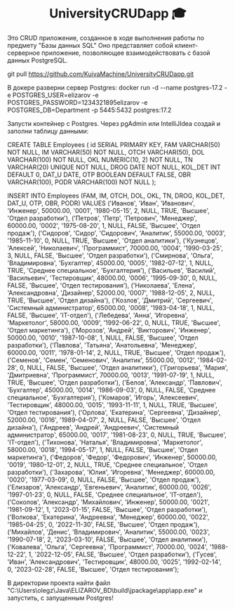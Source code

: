<div align="center">
  <h1>UniversityCRUDapp 🎓</h1>
</div>

Это CRUD приложение, созданное в ходе выполнения работы по предмету "Базы данных SQL"
Оно представляет собой клиент-серверное приложение, позволяющее взаимодействовать с базой данных PostgreSQL.

git pull https://github.com/KuivaMachine/UniversityCRUDapp.git

В докере разверни сервер Postgres:
docker run -d --name postgres-17.2 -e POSTGRES_USER=elizarov -e POSTGRES_PASSWORD=1234321895elizarov -e POSTGRES_DB=Department -p 5445:5432 postgres:17.2

Запусти контейнер с Postgres. Через pgAdmin или IntelliJIdea создай и заполни таблицу данными:

CREATE TABLE Employees (
    id SERIAL PRIMARY KEY,
    FAM VARCHAR(50) NOT NULL,
    IM VARCHAR(50) NOT NULL,
    OTCH VARCHAR(50),
    DOL VARCHAR(100) NOT NULL,
    OKL NUMERIC(10, 2) NOT NULL,
    TN VARCHAR(20) UNIQUE NOT NULL,
    DROG DATE NOT NULL,
    KOL_DET INT DEFAULT 0,
    DAT_U DATE,
    OTP BOOLEAN DEFAULT FALSE,
    OBR VARCHAR(100),
    PODR VARCHAR(100) NOT NULL
);



INSERT INTO Employees (FAM, IM, OTCH, DOL, OKL, TN, DROG, KOL_DET, DAT_U, OTP, OBR, PODR) VALUES
('Иванов', 'Иван', 'Иванович', 'Инженер', 50000.00, '0001', '1980-05-15', 2, NULL, TRUE, 'Высшее', 'Отдел разработки'),
('Петров', 'Петр', 'Петрович', 'Менеджер', 60000.00, '0002', '1975-08-20', 1, NULL, FALSE, 'Высшее', 'Отдел продаж'),
('Сидоров', 'Сидор', 'Сидорович', 'Аналитик', 55000.00, '0003', '1985-11-10', 0, NULL, TRUE, 'Высшее', 'Отдел аналитики'),
('Кузнецов', 'Алексей', 'Николаевич', 'Программист', 70000.00, '0004', '1990-03-25', 3, NULL, FALSE, 'Высшее', 'Отдел разработки'),
('Смирнова', 'Ольга', 'Владимировна', 'Бухгалтер', 45000.00, '0005', '1982-07-12', 1, NULL, TRUE, 'Среднее специальное', 'Бухгалтерия'),
('Васильев', 'Василий', 'Васильевич', 'Тестировщик', 48000.00, '0006', '1995-09-30', 0, NULL, FALSE, 'Высшее', 'Отдел тестирования'),
('Николаева', 'Елена', 'Александровна', 'Дизайнер', 52000.00, '0007', '1988-12-05', 2, NULL, TRUE, 'Высшее', 'Отдел дизайна'),
('Козлов', 'Дмитрий', 'Сергеевич', 'Системный администратор', 65000.00, '0008', '1983-04-18', 1, NULL, FALSE, 'Высшее', 'IT-отдел'),
('Лебедева', 'Анна', 'Игоревна', 'Маркетолог', 58000.00, '0009', '1992-06-22', 0, NULL, TRUE, 'Высшее', 'Отдел маркетинга'),
('Морозов', 'Андрей', 'Викторович', 'Инженер', 50000.00, '0010', '1987-10-08', 1, NULL, FALSE, 'Высшее', 'Отдел разработки'),
('Павлова', 'Татьяна', 'Анатольевна', 'Менеджер', 60000.00, '0011', '1978-01-14', 2, NULL, TRUE, 'Высшее', 'Отдел продаж'),
('Семенов', 'Семен', 'Семенович', 'Аналитик', 55000.00, '0012', '1984-02-28', 0, NULL, FALSE, 'Высшее', 'Отдел аналитики'),
('Григорьева', 'Мария', 'Дмитриевна', 'Программист', 70000.00, '0013', '1991-07-19', 1, NULL, TRUE, 'Высшее', 'Отдел разработки'),
('Белов', 'Александр', 'Павлович', 'Бухгалтер', 45000.00, '0014', '1986-09-03', 0, NULL, FALSE, 'Среднее специальное', 'Бухгалтерия'),
('Комаров', 'Игорь', 'Алексеевич', 'Тестировщик', 48000.00, '0015', '1993-11-11', 1, NULL, TRUE, 'Высшее', 'Отдел тестирования'),
('Орлова', 'Екатерина', 'Сергеевна', 'Дизайнер', 52000.00, '0016', '1989-04-07', 2, NULL, FALSE, 'Высшее', 'Отдел дизайна'),
('Андреев', 'Андрей', 'Андреевич', 'Системный администратор', 65000.00, '0017', '1981-08-23', 0, NULL, TRUE, 'Высшее', 'IT-отдел'),
('Тихонова', 'Наталья', 'Владимировна', 'Маркетолог', 58000.00, '0018', '1994-05-17', 1, NULL, FALSE, 'Высшее', 'Отдел маркетинга'),
('Федоров', 'Федор', 'Федорович', 'Инженер', 50000.00, '0019', '1980-12-01', 2, NULL, TRUE, 'Среднее специальное', 'Отдел разработки'),
('Захарова', 'Юлия', 'Игоревна', 'Менеджер', 60000.00, '0020', '1977-03-09', 0, NULL, FALSE, 'Высшее', 'Отдел продаж'),
('Елизаров', 'Александр', 'Евгеньевич', 'Аналитик', 60000.00, '0026', '1997-01-23', 0, NULL, FALSE, 'Среднее специальное', 'IT-отдел'),
('Соколов', 'Александр', 'Михайлович', 'Инженер', 50000.00, '0021', '1981-09-12', 1, '2023-01-15', FALSE, 'Высшее', 'Отдел разработки'),
('Волкова', 'Екатерина', 'Андреевна', 'Менеджер', 60000.00, '0022', '1985-04-25', 0, '2022-11-30', FALSE, 'Высшее', 'Отдел продаж'),
('Михайлов', 'Денис', 'Владимирович', 'Аналитик', 55000.00, '0023', '1990-07-18', 2, '2023-03-10', FALSE, 'Высшее', 'Отдел аналитики'),
('Ковалева', 'Ольга', 'Сергеевна', 'Программист', 70000.00, '0024', '1988-12-22', 1, '2022-12-05', FALSE, 'Высшее', 'Отдел разработки'),
('Гусев', 'Иван', 'Александрович', 'Тестировщик', 48000.00, '0025', '1992-02-14', 0, '2023-02-28', FALSE, 'Высшее', 'Отдел тестирования');

В директории проекта найти файл "C:\Users\olegz\Java\ELIZAROV_BD\build\jpackage\app\app.exe" и запустить, с запущенным Postgres!
